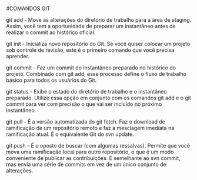 #COMANDOS GIT


git add - Move as alterações do diretório de trabalho para a área de staging. Assim, você tem a oportunidade de preparar um instantâneo antes de realizar o commit ao histórico oficial.

git init - Inicializa novo repositório do Git. Se você quiser colocar um projeto sob controle de revisão, este é o primeiro comando que você precisa aprender.

git commit - Faz um commit do instantâneo preparado no histórico do projeto. Combinado com git add, esse processo define o fluxo de trabalho básico para todos os usuários do Git.

git status - Exibe o estado do diretório de trabalho e o instantâneo preparado. Utilize essa opção em conjunto com os comandos git add e o git commit para ver com precisão o que vai ser incluído no próximo instantâneo.

git pull - É a versão automatizada do git fetch. Faz o download de ramificação de um repositório remoto e faz a mesclagem imediata na ramificação atual. É o equivalente Git do svn update.

git push - É o oposto de buscar (com algumas ressalvas). Permite que você mova uma ramificação local para outro repositório, o que é um modo conveniente de publicar as contribuições. É semelhante ao svn commit, mas envia uma série de commits em vez de um único conjunto de alterações.
